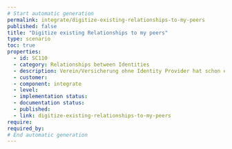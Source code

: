 ```yaml
---
# Start automatic generation
permalink: integrate/digitize-existing-relationships-to-my-peers
published: false
title: "Digitize existing Relationships to my peers"
type: scenario
toc: true
properties:
  - id: SC110
  - category: Relationships between Identities
  - description: Verein/Versicherung ohne Identity Provider hat schon einen bestehenden Kunden Personalisierter QR Code wird aus Nutzerdaten erzeugt Per Brief / App verschickt Nutzer scannt QR Code ein Nutzer stellt Kontaktanfrage Kontaktanfrage wird überprüft CRM System speichert enmeshed Adresse im System Organisation kann Nutzer Nachrichten schicken
  - customer:
  - component: integrate
  - level:
  - implementation status:
  - documentation status:
  - published:
  - link: digitize-existing-relationships-to-my-peers
require:
required_by:
# End automatic generation
---
```

